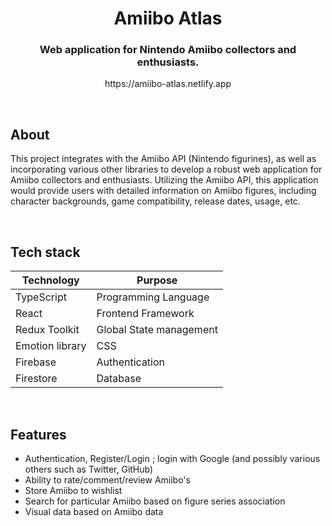 <h1 align="center">
  Amiibo Atlas
  <br>
</h1>

<h3 align="center">Web application for Nintendo Amiibo collectors and enthusiasts.</h3>
<p align="center">https://amiibo-atlas.netlify.app</p>
<br />

## About

This project integrates with the Amiibo API (Nintendo figurines), as well as incorporating various other libraries to develop a robust web application for Amiibo collectors and enthusiasts.
Utilizing the Amiibo API, this application would provide users with detailed information on Amiibo figures, including character backgrounds, game compatibility, release dates, usage, etc. 

<br>

## Tech stack

| Technology | Purpose |
|---------------|----------------------|
| TypeScript    | Programming Language |
| React         | Frontend Framework   |
| Redux Toolkit | Global State management |
| Emotion library | CSS   |
| Firebase | Authentication   |
| Firestore | Database   |

<br>

## Features

- Authentication, Register/Login ; login with Google (and possibly various others such as Twitter, GitHub)
- Ability to rate/comment/review Amiibo's
- Store Amiibo to wishlist
- Search for particular Amiibo based on figure series association
- Visual data based on Amiibo data


